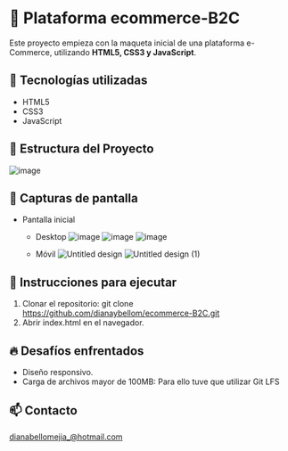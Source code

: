 # 🛒 Plataforma ecommerce-B2C

Este proyecto empieza con la maqueta inicial de una plataforma e-Commerce, utilizando **HTML5, CSS3 y JavaScript**.

## 🚀 Tecnologías utilizadas
- HTML5
- CSS3
- JavaScript

## 📂 Estructura del Proyecto

![image](https://github.com/user-attachments/assets/daf65421-4864-4265-b76c-4a6da3b29001)

## 🎨 Capturas de pantalla
- Pantalla inicial
  - Desktop
![image](https://github.com/user-attachments/assets/8d6e84fe-b6ba-4f02-8fe7-e41709e5ce94)
![image](https://github.com/user-attachments/assets/04509f9c-3239-4716-be46-ac5d97fbf28b)
![image](https://github.com/user-attachments/assets/2ca7685e-2fa7-4d59-a2dc-71937ff414b3)

  - Móvil
![Untitled design](https://github.com/user-attachments/assets/b48fa293-5c30-4e63-8b8c-97785e98ea12)
![Untitled design (1)](https://github.com/user-attachments/assets/b0b17710-6bf6-4cd8-a098-130081f15209)



## 📌 Instrucciones para ejecutar
1. Clonar el repositorio: git clone https://github.com/dianaybellom/ecommerce-B2C.git
2. Abrir index.html en el navegador.

## 🔥 Desafíos enfrentados
- Diseño responsivo.
- Carga de archivos mayor de 100MB: Para ello tuve que utilizar Git LFS

## 📫 Contacto
dianabellomejia_@hotmail.com
